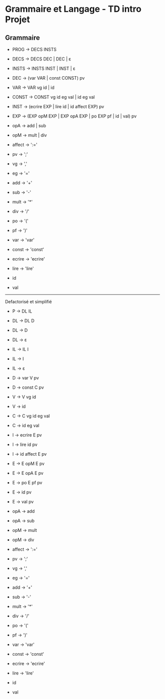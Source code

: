 Grammaire et Langage - TD intro Projet
==============================================

Grammaire
---------

* PROG -> DECS INSTS
* DECS -> DECS DEC | DEC | ε
* INSTS -> INSTS INST | INST | ε

* DEC -> (var VAR | const CONST) pv
* VAR -> VAR vg id | id
* CONST -> CONST vg id eg val | id eg val
* INST -> (ecrire EXP | lire id | id affect EXP) pv
* EXP -> (EXP opM EXP | EXP opA EXP | po EXP pf | id | val) pv
* opA -> add | sub
* opM -> mult | div

* affect -> ':='
* pv -> ';'
* vg -> ','
* eg -> '='
* add -> '+'
* sub -> '-'
* mult -> '*'
* div -> '/'
* po -> '('
* pf -> ')'
* var -> 'var'
* const -> 'const'
* ecrire -> 'ecrire'
* lire -> 'lire'
* id
* val


----------------

Defactorisé et simplifié

* P -> DL IL
* DL -> DL D
* DL -> D
* DL -> ε
* IL -> IL I
* IL -> I
* IL -> ε

* D -> var V pv
* D -> const C pv
* V -> V vg id
* V -> id
* C -> C vg id eg val
* C -> id eg val
* I -> ecrire E pv
* I -> lire id pv
* I -> id affect E pv
* E -> E opM E pv
* E -> E opA E pv
* E -> po E pf pv
* E -> id pv
* E -> val pv
* opA -> add
* opA -> sub
* opM -> mult
* opM -> div

* affect -> ':='
* pv -> ';'
* vg -> ','
* eg -> '='
* add -> '+'
* sub -> '-'
* mult -> '*'
* div -> '/'
* po -> '('
* pf -> ')'
* var -> 'var'
* const -> 'const'
* ecrire -> 'ecrire'
* lire -> 'lire'
* id
* val